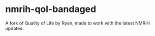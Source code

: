 # nmrih-qol-bandaged
A fork of Quality of Life by Ryan, made to work with the latest NMRiH updates.
